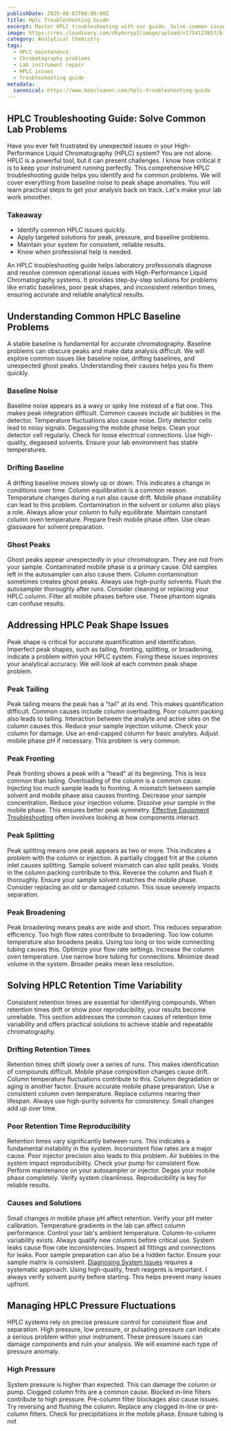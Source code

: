 ```yaml
---
publishDate: 2025-08-03T00:00:00Z
title: Hplc Troubleshooting Guide
excerpt: Master HPLC troubleshooting with our guide. Solve common issues like peak problems, pressure changes, and baseline noise. Get your chromatography running smoothly.
image: https://res.cloudinary.com/dky6urpy2/image/upload/v1754123657/blog_image_1754123656_mdt5xg.webp
category: Analytical Chemistry
tags:
  - HPLC maintenance
  - Chromatography problems
  - Lab instrument repair
  - HPLC issues
  - Troubleshooting guide
metadata:
  canonical: https://www.beacleaner.com/hplc-troubleshooting-guide
---
```


## HPLC Troubleshooting Guide: Solve Common Lab Problems

Have you ever felt frustrated by unexpected issues in your High-Performance Liquid Chromatography (HPLC) system? You are not alone. HPLC is a powerful tool, but it can present challenges. I know how critical it is to keep your instrument running perfectly. This comprehensive HPLC troubleshooting guide helps you identify and fix common problems. We will cover everything from baseline noise to peak shape anomalies. You will learn practical steps to get your analysis back on track. Let's make your lab work smoother.

### Takeaway

*   Identify common HPLC issues quickly.
*   Apply targeted solutions for peak, pressure, and baseline problems.
*   Maintain your system for consistent, reliable results.
*   Know when professional help is needed.

An HPLC troubleshooting guide helps laboratory professionals diagnose and resolve common operational issues with High-Performance Liquid Chromatography systems. It provides step-by-step solutions for problems like erratic baselines, poor peak shapes, and inconsistent retention times, ensuring accurate and reliable analytical results.

## Understanding Common HPLC Baseline Problems

A stable baseline is fundamental for accurate chromatography. Baseline problems can obscure peaks and make data analysis difficult. We will explore common issues like baseline noise, drifting baselines, and unexpected ghost peaks. Understanding their causes helps you fix them quickly.

### Baseline Noise

Baseline noise appears as a wavy or spiky line instead of a flat one. This makes peak integration difficult. Common causes include air bubbles in the detector. Temperature fluctuations also cause noise. Dirty detector cells lead to noisy signals. Degassing the mobile phase helps. Clean your detector cell regularly. Check for loose electrical connections. Use high-quality, degassed solvents. Ensure your lab environment has stable temperatures.

### Drifting Baseline

A drifting baseline moves slowly up or down. This indicates a change in conditions over time. Column equilibration is a common reason. Temperature changes during a run also cause drift. Mobile phase instability can lead to this problem. Contamination in the solvent or column also plays a role. Always allow your column to fully equilibrate. Maintain constant column oven temperature. Prepare fresh mobile phase often. Use clean glassware for solvent preparation.

### Ghost Peaks

Ghost peaks appear unexpectedly in your chromatogram. They are not from your sample. Contaminated mobile phase is a primary cause. Old samples left in the autosampler can also cause them. Column contamination sometimes creates ghost peaks. Always use high-purity solvents. Flush the autosampler thoroughly after runs. Consider cleaning or replacing your HPLC column. Filter all mobile phases before use. These phantom signals can confuse results.

## Addressing HPLC Peak Shape Issues

Peak shape is critical for accurate quantification and identification. Imperfect peak shapes, such as tailing, fronting, splitting, or broadening, indicate a problem within your HPLC system. Fixing these issues improves your analytical accuracy. We will look at each common peak shape problem.

### Peak Tailing

Peak tailing means the peak has a "tail" at its end. This makes quantification difficult. Common causes include column overloading. Poor column packing also leads to tailing. Interaction between the analyte and active sites on the column causes this. Reduce your sample injection volume. Check your column for damage. Use an end-capped column for basic analytes. Adjust mobile phase pH if necessary. This problem is very common.

### Peak Fronting

Peak fronting shows a peak with a "head" at its beginning. This is less common than tailing. Overloading of the column is a common cause. Injecting too much sample leads to fronting. A mismatch between sample solvent and mobile phase also causes fronting. Decrease your sample concentration. Reduce your injection volume. Dissolve your sample in the mobile phase. This ensures better peak symmetry. [Effective Equipment Troubleshooting](https://beacleaner.com/kohler-engine-troubleshooting-guide) often involves looking at how components interact.

### Peak Splitting

Peak splitting means one peak appears as two or more. This indicates a problem with the column or injection. A partially clogged frit at the column inlet causes splitting. Sample solvent mismatch can also split peaks. Voids in the column packing contribute to this. Reverse the column and flush it thoroughly. Ensure your sample solvent matches the mobile phase. Consider replacing an old or damaged column. This issue severely impacts separation.

### Peak Broadening

Peak broadening means peaks are wide and short. This reduces separation efficiency. Too high flow rates contribute to broadening. Too low column temperature also broadens peaks. Using too long or too wide connecting tubing causes this. Optimize your flow rate settings. Increase the column oven temperature. Use narrow bore tubing for connections. Minimize dead volume in the system. Broader peaks mean less resolution.

## Solving HPLC Retention Time Variability

Consistent retention times are essential for identifying compounds. When retention times drift or show poor reproducibility, your results become unreliable. This section addresses the common causes of retention time variability and offers practical solutions to achieve stable and repeatable chromatography.

### Drifting Retention Times

Retention times shift slowly over a series of runs. This makes identification of compounds difficult. Mobile phase composition changes cause drift. Column temperature fluctuations contribute to this. Column degradation or aging is another factor. Ensure accurate mobile phase preparation. Use a consistent column oven temperature. Replace columns nearing their lifespan. Always use high-purity solvents for consistency. Small changes add up over time.

### Poor Retention Time Reproducibility

Retention times vary significantly between runs. This indicates a fundamental instability in the system. Inconsistent flow rates are a major cause. Poor injector precision also leads to this problem. Air bubbles in the system impact reproducibility. Check your pump for consistent flow. Perform maintenance on your autosampler or injector. Degas your mobile phase completely. Verify system cleanliness. Reproducibility is key for reliable results.

### Causes and Solutions

Small changes in mobile phase pH affect retention. Verify your pH meter calibration. Temperature gradients in the lab can affect column performance. Control your lab's ambient temperature. Column-to-column variability exists. Always qualify new columns before critical use. System leaks cause flow rate inconsistencies. Inspect all fittings and connections for leaks. Poor sample preparation can also be a hidden factor. Ensure your sample matrix is consistent. [Diagnosing System Issues](https://beacleaner.com/champion-generator-troubleshooting-guide) requires a systematic approach. Using high-quality, fresh reagents is important. I always verify solvent purity before starting. This helps prevent many issues upfront.

## Managing HPLC Pressure Fluctuations

HPLC systems rely on precise pressure control for consistent flow and separation. High pressure, low pressure, or pulsating pressure can indicate a serious problem within your instrument. These pressure issues can damage components and ruin your analysis. We will examine each type of pressure anomaly.

### High Pressure

System pressure is higher than expected. This can damage the column or pump. Clogged column frits are a common cause. Blocked in-line filters contribute to high pressure. Pre-column filter blockages also cause issues. Try reversing and flushing the column. Replace any clogged in-line or pre-column filters. Check for precipitations in the mobile phase. Ensure tubing is not